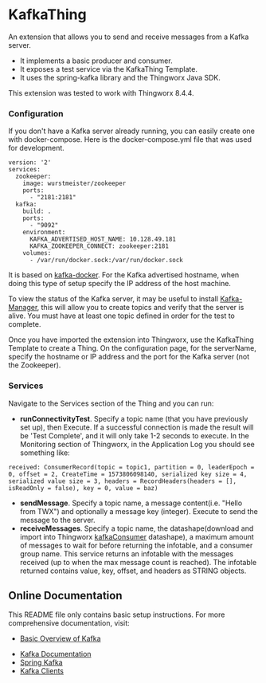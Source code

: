 # KafkaThing

An extension that allows you to send and receive messages from a Kafka server. 

* It implements a basic producer and consumer. 
* It exposes a test service via the KafkaThing Template. 
* It uses the spring-kafka library and the Thingworx Java SDK.

This extension was tested to work with Thingworx 8.4.4.



### Configuration

If you don't have a Kafka server already running, you can easily create one with docker-compose. Here is the docker-compose.yml file that was used for development.
```
version: '2'
services:
  zookeeper:
    image: wurstmeister/zookeeper
    ports:
      - "2181:2181"
  kafka:
    build: .
    ports:
      - "9092"
    environment:
      KAFKA_ADVERTISED_HOST_NAME: 10.128.49.181
      KAFKA_ZOOKEEPER_CONNECT: zookeeper:2181
    volumes:
      - /var/run/docker.sock:/var/run/docker.sock
```
It is based on [kafka-docker](https://github.com/wurstmeister/kafka-docker). For the Kafka advertised hostname, when doing this type of setup specify the IP address of the host machine.

To view the status of the Kafka server, it may be useful to install [Kafka-Manager](https://github.com/yahoo/kafka-manager), this will allow you to create topics and verify that the server is alive. You must have at least one topic defined in order for the test to complete. 

Once you have imported the extension into Thingworx, use the KafkaThing Template to create a Thing. On the configuration page, for the serverName, specify the hostname or IP address and the port for the Kafka server (not the Zookeeper).  

### Services

Navigate to the Services section of the Thing and you can run: 

* **runConnectivityTest**. Specify a topic name (that you have previously set up), then Execute. If a successful connection is made the result will be 'Test Complete', and it will only take 1-2 seconds to execute. In the Monitoring section of Thingworx, in the Application Log you should see something like:
```
received: ConsumerRecord(topic = topic1, partition = 0, leaderEpoch = 0, offset = 2, CreateTime = 1573806098140, serialized key size = 4, serialized value size = 3, headers = RecordHeaders(headers = [], isReadOnly = false), key = 0, value = baz) 
```
* **sendMessage**. Specify a topic name, a message content(i.e. "Hello from TWX") and optionally a message key (integer).  Execute to send the message to the server.
* **receiveMessages**. Specify a topic name, the datashape(download and import into Thingworx [kafkaConsumer](https://github.com/ptc-iot-sharing/KafkaThing/tree/master/twx) datashape), a maximum amount of messages to wait for before returning the infotable, and a consumer group name. This service returns an infotable with the messages received (up to when the max message count is reached). The infotable returned contains value, key, offset, and headers as STRING objects.


## Online Documentation

This README file only contains basic setup instructions.  For more
comprehensive documentation, visit:

* [Basic Overview of Kafka](https://www.cloudkarafka.com/blog/2016-11-30-part1-kafka-for-beginners-what-is-apache-kafka.html)

- [Kafka Documentation](https://kafka.apache.org/documentation/)   
- [Spring Kafka](https://docs.spring.io/spring-kafka/docs/current/reference/html/#introduction)
- [Kafka Clients](https://docs.spring.io/spring-kafka/docs/current/reference/html/#introduction)
